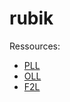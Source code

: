 # rubik

Ressources:
- [PLL](https://speedcubedb.com/a/3x3/PLL)
- [OLL](https://speedcubedb.com/a/3x3/OLL)
- [F2L](https://speedcubedb.com/a/3x3/F2L)
